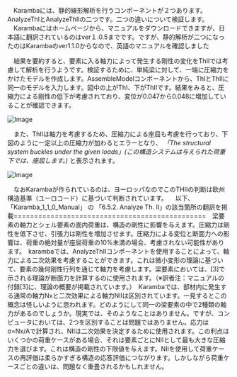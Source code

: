 　Karambaには、静的線形解析を行うコンポーネントが２つあります。AnalyzeThⅠとAnalyzeThⅡの二つです。二つの違いについて検証します。
　Karambaにはホームページから、マニュアルをダウンロードできますが、日本語に翻訳されているのはver１.0.5までです。ですが、静的解析が二つになったのはKarambaのver1.1.0からなので、英語のマニュアルを確認しました

　結果を要約すると、要素に入る軸力によって発生する剛性の変化をThⅡでは考慮して解析を行うようです。検証するために、単純梁に対して、一端に圧縮力をかけたモデルを作成します。AssembleModelコンポーネントから、ThⅠとThⅡに同一のモデルを入力します。図中の上がThⅠ、下がThⅡです。結果をみると、圧縮力による剛性の低下が考慮されており、変位が0.047から0.048に増加していることが確認できます。

![Image](/media/blog/analyzethanalyzeth/-25E8-25A7-25A3-25E6-259E-2590-25E7-25B5-2590-25E6-259E-259C-25E3-2581-25AE-25E9-2581-2595-25E3-2581-2584.JPG)

<span id="goog_292655739"></span><span id="goog_292655740"></span>　また、ThⅡは軸力を考慮するため、圧縮力による座屈も考慮を行っており、下図のように一定以上の圧縮力が加わるとエラーとなり、
<i>「The structural system buckles under the given loads」(この構造システムは与えられた荷重下では、座屈します。)</i>
と表示されます。

![Image](/media/blog/analyzethanalyzeth/-25E5-25BA-25A7-25E5-25B1-2588-25E3-2582-2592-25E8-25A1-25A8-25E7-25A4-25BA.JPG)


　なおKarambaが作られているのは、ヨーロッパなのでこのTHⅡの判断は欧州構造基準（ユーロコード）に基づいて判断されています。
　以下、「Karamba_1_1_0_Manual」 の 「6.5.2. Analyze Th. II」の該当箇所の翻訳を掲載===============================================　梁要素の軸力とシェル要素の面内荷重は、構造の剛性に影響を与えます。圧縮力は剛性を低下させ、引張力は剛性を増加させます。圧縮力による変位と断面力への影響は、荷重の絶対量が座屈荷重の10%未満の場合、考慮されない可能性があります。　karambaでは、AnalyzeThⅡコンポーネントを使用することによって、軸力による二次効果を考慮することができます。これは微小変形の理論に基づいて、要素の幾何剛性行列を通じて軸力を考慮します。梁要素においては、[3]で示される理論が断面力を計算するのに使用されます。（※訳者注：マニュアルの付録[3]に、理論の概要が掲載されています。）　Karambaでは、部材内に発生する通常の軸力Nxと二次効果による軸力NⅡは区別されています。一見するとこの概念は怪しいように思われます。どのようにして同一の梁要素の中で2種類の軸力があるのでしょうか。現実では、そのようなことはありません。ですが、コンピュータにおいては、2つを区別することは問題ではありません。応力はσ=Nx/Aで計算され、NⅡは二次効果を決定するために使用されます。この利点はいくつかの荷重ケースがある場合、それは要素ごとにNⅡとして最も大きな圧縮力を選びます。これは構造の剛性の下限値を与えます。NⅡを使用して荷重ケースの再評価は柔らかすぎる構造の応答評価につながります。しかしながら荷重ケースごとの違いは、問題なく重畳されるかもしれません。
